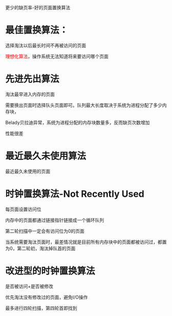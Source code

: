 更少的缺页率-好的页面置换算法

# 最佳置换算法：

选择淘汰以后最长时间不再被访问的页面

<font color=red>理想化算法</font>，操作系统无法知道将来要访问哪个页面

# 先进先出算法

淘汰最早进入内存的页面

需要换出页面时选择队头页面即可。队列最大长度取决于系统为进程分配了多少内存块，

Belady贝拉迪异常，系统为进程分配的内存块数量多，反而缺页次数增加

性能很差

# 最近最久未使用算法

最近最久未使用的页面

# 时钟置换算法-Not Recently Used

每页面设置访问位

内存中的页面都通过链接指针链接成一个循环队列

第二轮扫描中一定会有访问位为0的页面

当系统需要淘汰页面时，最差情况就是目前所有内存块中的页面都被访问过，都置为0，第二轮初，淘汰掉队首的页面

# 改进型的时钟置换算法

是否被访问+是否被修改 

优先淘汰没有修改过的页面，避免I/O操作

最多进行四轮扫描，第四轮首即找到

